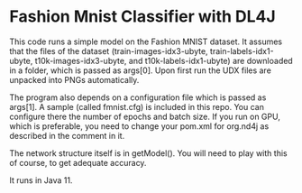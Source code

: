 # Fashion Mnist Classifier with DL4J
This code runs a simple model on the Fashion MNIST dataset. It assumes that the files of the dataset (train-images-idx3-ubyte, train-labels-idx1-ubyte, t10k-images-idx3-ubyte, and t10k-labels-idx1-ubyte) are downloaded in a folder, which is passed as args[0].
Upon first run the UDX files are unpacked into PNGs automatically.

The program also depends on a configuration file which is passed as args[1]. A sample (called fmnist.cfg) is included in this repo. You can configure there the number of epochs and batch size. If you run on GPU, which is preferable, you need to change your pom.xml for org.nd4j as described in the comment in it.

The network structure itself is in getModel(). You will need to play with this of course, to get adequate accuracy.

It runs in Java 11.
